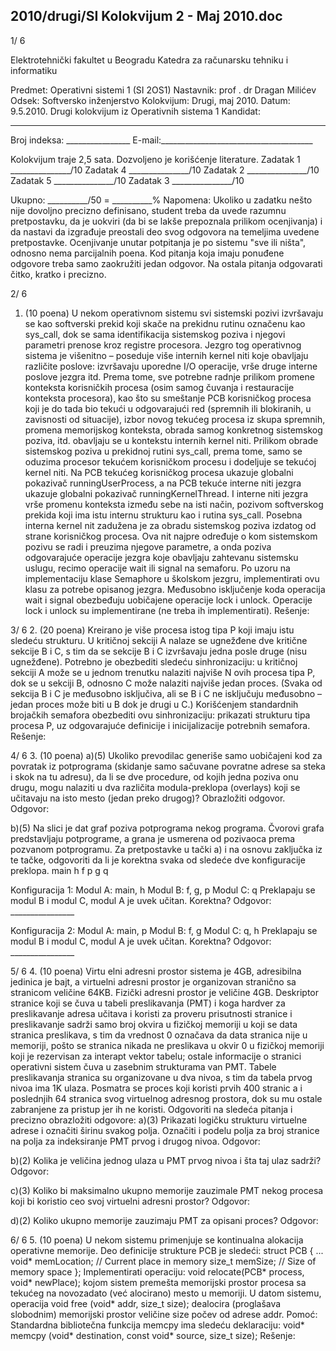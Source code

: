 2010/drugi/SI Kolokvijum 2 - Maj 2010.doc
--------------------------------------------------------------------------------


1/  6 
 
Elektrotehnički fakultet u Beogradu 
Katedra za računarsku tehniku i informatiku 
 
Predmet: Operativni sistemi 1 (SI  2OS1) 
Nastavnik: prof . dr Dragan Milićev 
Odsek: Softversko inženjerstvo 
Kolokvijum: Drugi, maj 2010. 
Datum: 9.5.2010. 
Drugi kolokvijum iz Operativnih sistema 1 
Kandidat:
 _____________________________________________________________ 
Broj indeksa: ________________  E-mail:______________________________________ 
 
Kolokvijum traje 2,5 sata. Dozvoljeno je korišćenje literature. 
Zadatak 1 _______________/10   Zadatak 4 _______________/10 
Zadatak 2 _______________/10   Zadatak 5 _______________/10 
Zadatak 3 _______________/10    
 
Ukupno: __________/50 = __________% 
Napomena: Ukoliko u zadatku nešto nije dovoljno precizno definisano, student treba da 
uvede razumnu pretpostavku, da je uokviri (da bi se lakše prepoznala prilikom ocenjivanja) i 
da  nastavi da  izgrađuje  preostali  deo  svog  odgovora  na  temeljima  uvedene  pretpostavke. 
Ocenjivanje unutar potpitanja je po sistemu "sve ili ništa", odnosno nema parcijalnih poena. 
Kod pitanja koja imaju ponuđene odgovore treba samo zaokružiti jedan odgovor. Na ostala 
pitanja odgovarati čitko, kratko i precizno. 
 

2/  6 
1. (10 poena) 
U nekom operativnom sistemu svi sistemski pozivi izvršavaju se kao softverski prekid koji 
skače  na  prekidnu  rutinu  označenu  kao 
sys_call,  dok  se  sama  identifikacija  sistemskog 
poziva i njegovi parametri prenose kroz registre procesora. Jezgro tog operativnog sistema je 
višenitno – poseduje  više  internih  kernel  niti  koje  obavljaju  različite  poslove:  izvršavaju 
uporedne  I/O  operacije,  vrše  druge  interne  poslove  jezgra itd. Prema  tome,  sve  potrebne 
radnje prilikom promene konteksta korisničkih procesa (osim samog čuvanja i restauracije 
konteksta procesora), kao što su smeštanje PCB korisničkog procesa koji je do tada bio tekući 
u odgovarajući red (spremnih ili blokiranih, u zavisnosti od situacije), izbor novog tekućeg 
procesa  iz  skupa  spremnih,  promena memorijskog  konteksta,  obrada samog  konkretnog 
sistemskog  poziva,  itd. obavljaju  se  u  kontekstu  internih  kernel  niti.  Prilikom  obrade 
sistemskog  poziva u  prekidnoj  rutini 
sys_call,  prema  tome,  samo se oduzima procesor 
tekućem korisničkom procesu i dodeljuje se  tekućoj kernel niti. 
Na PCB tekućeg korisničkog procesa ukazuje globalni pokazivač runningUserProcess, a na 
PCB tekuće interne niti jezgra ukazuje globalni pokazivač runningKernelThread.  I  interne 
niti jezgra vrše promenu konteksta između sebe na isti način, pozivom softverskog prekida 
koji ima istu internu strukturu kao i rutina 
sys_call. 
Posebna  interna  kernel  nit  zadužena  je  za  obradu  sistemskog  poziva  izdatog  od  strane 
korisničkog procesa. Ova  nit najpre    određuje o kom sistemskom pozivu se radi i preuzima 
njegove parametre, a onda poziva odgovarajuće operacije jezgra koje obavljaju zahtevanu 
sistemsku uslugu, recimo operacije 
wait ili signal na semaforu. 
Po uzoru na implementaciju klase Semaphore u školskom jezgru, implementirati ovu klasu za 
potrebe opisanog jezgra. Međusobno isključenje koda operacija wait  i signal obezbeđuju 
uobičajene operacije lock i unlock. Operacije lock i unlock su implementirane (ne treba ih 
implementirati). 
Rešenje: 
 

3/  6 
2. (20 poena) 
Kreirano je više procesa istog tipa P koji imaju istu sledeću strukturu. U kritičnoj sekciji A 
nalaze se ugnežđene dve kritične sekcije B i C, s tim da se sekcije B i C izvršavaju jedna posle 
druge (nisu ugnežđene). Potrebno je obezbediti sledeću sinhronizaciju: u kritičnoj sekciji A 
može se u jednom trenutku nalaziti najviše N ovih procesa tipa P, dok se u sekciji B, odnosno 
C može nalaziti najviše jedan proces. (Svaka od sekcija B i C je međusobno isključiva, ali se 
B i C ne isključuju međusobno – jedan proces može biti u B dok je drugi u C.) Korišćenjem 
standardnih brojačkih semafora obezbediti ovu sinhronizaciju: prikazati strukturu tipa procesa 
P, uz odgovarajuće definicije i inicijalizacije potrebnih semafora. 
Rešenje: 

4/  6 
3. (10 poena) 
a)(5) Ukoliko  prevodilac  generiše  samo  uobičajeni  kod  za  povratak  iz  potprograma 
(skidanje samo sačuvane povratne adrese sa steka i skok na tu adresu), da li se dve procedure, 
od kojih jedna poziva onu drugu, mogu nalaziti u dva različita modula-preklopa (overlays) 
koji se učitavaju na isto mesto (jedan preko drugog)? Obrazložiti odgovor. 
Odgovor: 
 
 
 
 
 
 
 
b)(5) Na slici je dat graf poziva potprograma nekog programa. Čvorovi grafa predstavljaju 
potprograme,  a  grana  je  usmerena  od  pozivaoca  prema  pozvanom  potprogramu.  Za 
pretpostavke u tački a) i na osnovu zaključka iz te tačke, odgovoriti da li je korektna svaka od 
sledeće dve konfiguracije preklopa. 
main
h
f
p
g
q
 
Konfiguracija 1: 
Modul A: main, h 
Modul B: f, g, p 
Modul C: q 
Preklapaju se modul B i modul C, modul A je uvek učitan. 
Korektna? Odgovor: ________________ 
 
Konfiguracija 2: 
Modul A: main, p 
Modul B: f, g 
Modul C: q, h 
Preklapaju se modul B i modul C, modul A je uvek učitan. 
Korektna? Odgovor: ________________ 
 
 
 
 
 
 
 
 

5/  6 
4. (10 poena) 
Virtu  elni  adresni  prostor  sistema  je 4GB,  adresibilna  jedinica  je  bajt, a  virtuelni  adresni 
prostor  je  organizovan   stranično sa  stranicom  veličine 64KB. Fizički adresni  prostor je 
veličine 4GB.  Deskriptor stranice koji se čuva u tabeli preslikavanja (PMT) i koga hardver za 
preslikavanje adresa učitava i koristi za proveru prisutnosti stranice i preslikavanje sadrži 
samo broj okvira u fizičkoj memoriji u koji se data stranica preslikava, s tim da vrednost 0 
označava da data stranica nije u memoriji, pošto se stranica nikada ne preslikava u okvir 0 u 
fizičkoj memoriji koji je rezervisan za interapt vektor tabelu; ostale informacije o stranici 
operativni sistem čuva u zasebnim strukturama van PMT. Tabele preslikavanja stranica su 
organizovane u dva nivoa, s tim da tabela prvog nivoa ima 1K ulaza. Posmatra se proces koji 
koristi prvih  400 stranic   a i poslednjih 64 stranica svog virtuelnog adresnog prostora, dok su 
mu ostale zabranjene za pristup jer ih ne koristi. Odgovoriti na sledeća pitanja i precizno 
obrazložiti odgovore: 
a)(3) Prikazati logičku strukturu virtuelne adrese i označiti širinu svakog polja. Označiti i 
podelu polja za broj stranice na polja za indeksiranje PMT prvog i drugog nivoa. 
Odgovor: 
 
 
 
 
b)(2)   Kolika je veličina jednog ulaza u PMT prvog nivoa i šta taj ulaz sadrži? 
Odgovor: 
 
 
 
 
c)(3)   Koliko bi maksimalno  ukupno  memorije  zauzimale PMT  nekog  procesa  koji bi 
koristio ceo svoj virtuelni adresni prostor? 
Odgovor: 
 
 
 
 
d)(2)    Koliko ukupno memorije zauzimaju PMT za opisani proces? 
Odgovor: 
 
 
 

6/  6 
5. (10 poena) 
U nekom sistemu primenjuje se kontinualna alokacija operativne memorije. Deo definicije 
strukture PCB je sledeći: 
struct PCB { 
  ... 
  void* memLocation;  // Current place in memory 
  size_t memSize;  // Size of memory space 
}; 
Implementirati operaciju: 
void relocate(PCB* process, void* newPlace); 
kojom sistem premešta memorijski prostor procesa sa tekućeg na novozadato (već alocirano) 
mesto u memoriji. 
U datom sistemu, operacija 
void free (void* addr, size_t size); 
dealocira (proglašava slobodnim) memorijski prostor veličine size počev od adrese addr. 
Pomoć: Standardna bibliotečna funkcija memcpy ima sledeću deklaraciju: 
void* memcpy (void* destination, const void* source, size_t size); 
Rešenje: 
 